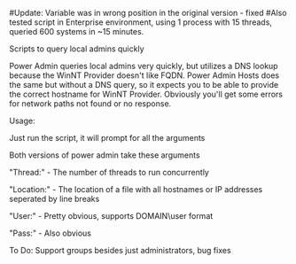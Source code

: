 #Update: Variable was in wrong position in the original version - fixed
#Also tested script in Enterprise environment, using 1 process with 15 threads, queried 600 systems in ~15 minutes.

Scripts to query local admins quickly

Power Admin queries local admins very quickly, but utilizes a DNS lookup because the WinNT Provider doesn't like FQDN.
Power Admin Hosts does the same but without a DNS query, so it expects you to be able to provide the correct hostname for WinNT Provider.
Obviously you'll get some errors for network paths not found or no response.

Usage:

Just run the script, it will prompt for all the arguments

Both versions of power admin take these arguments

"Thread:" - The number of threads to run concurrently

"Location:" - The location of a file with all hostnames or IP addresses seperated by line breaks

"User:" - Pretty obvious, supports DOMAIN\user format

"Pass:" - Also obvious

To Do: Support groups besides just administrators, bug fixes
